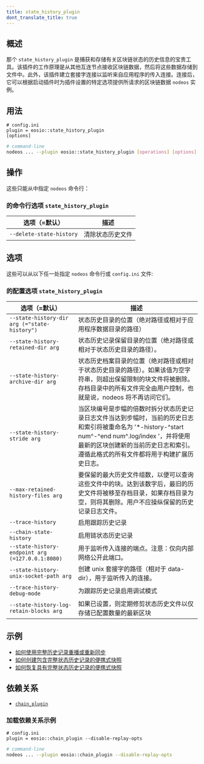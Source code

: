 ```yaml
---
title: state_history_plugin
dont_translate_title: true
---
```


## 概述

那个 `state_history_plugin` 是捕获和存储有关区块链状态的历史信息的宝贵工具。该插件的工作原理是从其他互连节点接收区块链数据，然后将这些数据存储到文件中。此外，该插件建立套接字连接以监听来自应用程序的传入连接。连接后，它可以根据启动插件时为插件设置的特定选项提供所请求的区块链数据 `nodeos` 实例。

## 用法

```console
# config.ini
plugin = eosio::state_history_plugin
[options]
```
```sh
# command-line
nodeos ... --plugin eosio::state_history_plugin [operations] [options]
```

## 操作

这些只能从中指定 `nodeos` 命令行：

### 的命令行选项 `state_history_plugin`

选项（=默认）| 描述
-|-
`--delete-state-history` | 清除状态历史文件

## 选项

这些可以从以下任一处指定 `nodeos` 命令行或 `config.ini` 文件:

### 的配置选项 `state_history_plugin`

选项（=默认）| 描述
-|-
`--state-history-dir arg (="state-history")` | 状态历史目录的位置（绝对路径或相对于应用程序数据目录的路径）
`--state-history-retained-dir arg` | 状态历史记录保留目录的位置（绝对路径或相对于状态历史目录的路径）。
`--state-history-archive-dir arg` | 状态历史档案目录的位置（绝对路径或相对于状态历史目录的路径）。如果该值为空字符串，则超出保留限制的块文件将被删除。存档目录中的所有文件完全由用户控制，也就是说，nodeos 将不再访问它们。
`--state-history-stride arg` | 当区块编号是步幅的倍数时拆分状态历史记录日志文件当达到步幅时，当前的历史日志和索引将被重命名为 '*-history-^start num^-^end num^.log/index '，并将使用最新的区块创建新的当前历史日志和索引。遵循此格式的所有文件都将用于构建扩展历史日志。
`--max-retained-history-files arg` | 要保留的最大历史文件组数，以便可以查询这些文件中的块。达到该数字后，最旧的历史文件将被移至存档目录，如果存档目录为空，则将其删除。用户不应操纵保留的历史记录日志文件。
`--trace-history` | 启用跟踪历史记录
`--chain-state-history` | 启用链状态历史记录
`--state-history-endpoint arg (=127.0.0.1:8080)` | 用于监听传入连接的端点。注意：仅向内部网络公开此端口。
`--state-history-unix-socket-path arg` | 创建 unix 套接字的路径（相对于 data-dir），用于监听传入的连接。
`--trace-history-debug-mode` | 为跟踪历史记录启用调试模式
`--state-history-log-retain-blocks arg` | 如果已设置，则定期修剪状态历史文件以仅存储已配置数量的最新区块

## 示例

* [如何使用完整历史记录重播或重新同步](../../snapshots#replay--resync-with-full-state-history)
* [如何创建包含完整状态历史记录的便携式快照](../../snapshots#creating-a-snapshot-with-full-state-history)
* [如何恢复具有完整状态历史记录的便携式快照](../../snapshots#restoring-a-snapshot-with-full-state-history)

## 依赖关系

* [`chain_plugin`](./chain-plugin.md)

### 加载依赖关系示例

```console
# config.ini
plugin = eosio::chain_plugin --disable-replay-opts
```
```sh
# command-line
nodeos ... --plugin eosio::chain_plugin --disable-replay-opts
```
